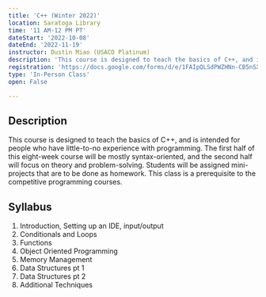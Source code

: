 ```yaml
---
title: 'C++ (Winter 2022)'
location: Saratoga Library
time: '11 AM-12 PM PT'
dateStart: '2022-10-08'
dateEnd: '2022-11-19'
instructor: Dustin Miao (USACO Platinum)
description: 'This course is designed to teach the basics of C++, and is intended for people who have little-to-no experience with programming.'
registration: 'https://docs.google.com/forms/d/e/1FAIpQLSdPWZHNn-CB5nSXa5MazrcWXOV3yM6duLkaHyPBZLmwKhcXHg/viewform'
type: 'In-Person Class'
open: False

---
```


## Description

This course is designed to teach the basics of C++, and is intended for people who have little-to-no experience with programming. The first half of this eight-week course will be mostly syntax-oriented, and the second half will focus on theory and problem-solving. Students will be assigned mini-projects that are to be done as homework. This class is a prerequisite to the
competitive programming courses.

## Syllabus

1. Introduction, Setting up an IDE, input/output
2. Conditionals and Loops
3. Functions
4. Object Oriented Programming
5. Memory Management
6. Data Structures pt 1
7. Data Structures pt 2
8. Additional Techniques
